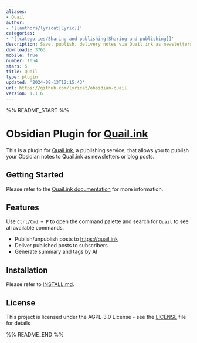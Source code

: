 ```yaml
---
aliases:
- Quail
author:
- '[[authors/lyricat|Lyric]]'
categories:
- '[[categories/Sharing and publishing|Sharing and publishing]]'
description: Save, publish, delivery notes via Quail.ink as newsletters and blogs.
downloads: 3763
mobile: true
number: 1054
stars: 5
title: Quail
type: plugin
updated: '2024-08-13T12:15:43'
url: https://github.com/lyricat/obsidian-quail
version: 1.1.6
---
```


%% README_START %%

# Obsidian Plugin for [Quail.ink](https://quail.ink)

This is a plugin for [Quail.ink](https://quail.ink), a publishing service, that allows you to publish your Obsidian notes to Quail.ink as newsletters or blog posts.

## Getting Started

Please refer to the [Quail.ink documentation](https://docs.quail.ink/writer/obsidian-plugin.html) for more information.

## Features

Use `Ctrl/Cmd + P` to open the command palette and search for `Quail` to see all available commands.

- Publish/unpublish posts to https://quail.ink
- Deliver published posts to subscribers
- Generate summary and tags by AI

## Installation

Please refer to [INSTALL.md](INSTALL.md).

## License

This project is licensed under the AGPL-3.0 License - see the [LICENSE](LICENSE) file for details


%% README_END %%